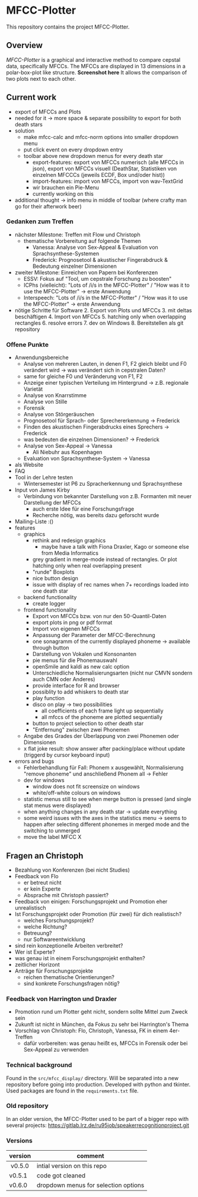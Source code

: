 # MFCC-Plotter
This repository contains the project MFCC-Plotter.

## Overview
*MFCC-Plotter* is a graphical and interactive method to compare cepstal data, specifically MFCCs.
The MFCCs are displayed in 13 dimensions in a polar-box-plot like structure.
**Screenshot here**
It allows the comparison of two plots next to each other.

## Current work
- export of MFCCs and Plots
- needed for it -> more space & separate possibility to export for both death stars
- solution
    - make mfcc-calc and mfcc-norm options into smaller dropdown menu
    - put click event on every dropdown entry
    - toolbar above new dropdown menus for every death star
        - export-features: export von MFCCs numerisch (alle MFCCs in json), export von MFCCs visuell (DeathStar, Statistiken von einzelnen MFCCCs (jeweils ECDF, Box und/oder hist))
        - import-features: import von MFCCs, import von wav-TextGrid
        - wir brauchen ein Pie-Menu
        - currently working on this
- additional thought -> info menu in middle of toolbar (where crafty man go for their afterwork beer)

### Gedanken zum Treffen
- nächster Milestone: Treffen mit Flow und Christoph
    - thematische Vorbereitung auf folgende Themen
        - Vanessa: Analyse von Sex-Appeal & Evaluation von Sprachsynthese-Systemen
        - Frederick: Prognosetool & akustischer Fingerabdruck & Bedeutung einzelner Dimensionen
- zweiter Milestone: Einreichen von Papern bei Konferenzen
    - ESSV: Fokus auf "Tool, um cepstrale Forschung zu boosten"
    - ICPhs (vielleicht): "Lots of /i/s in the MFCC-Plotter" / "How was it to use the MFCC-Plotter" -> erste Anwendung
    - Interspeech: "Lots of /i/s in the MFCC-Plotter" / "How was it to use the MFCC-Plotter" -> erste Anwendung
- nötige Schritte für Software
    2. Export von Plots und MFCCs
    3. mit deltas beschäftigen
    4. Import von MFCCs
    5. hatching only when overlapping rectangles
    6. resolve errors
    7. dev on Windows
    8. Bereitstellen als git repository

### Offene Punkte
- Anwendungsbereiche
    - Analyse von mehreren Lauten, in denen F1, F2 gleich bleibt und F0 verändert wird -> was verändert sich in cepstralen Daten?
    - same for gleiche F0 und Veränderung von F1, F2
    - Anzeige einer typischen Verteilung im Hintergrund -> z.B. regionale Varietät
    - Analyse von Knarrstimme
    - Analyse von Stille
    - Forensik
    - Analyse von Störgeräuschen
    - Prognosetool für Sprach- oder Sprechererkennung        -> Frederick
    - Finden des akustischen Fingerabdrucks eines Sprechers  -> Frederick
    - was bedeuten die einzelnen Dimensionen?                -> Frederick
    - Analyse von Sex-Appeal                                 -> Vanessa
        - Ali Niebuhr aus Kopenhagen
    - Evaluation von Sprachsynthese-System                   -> Vanessa
- als Website
- FAQ
- Tool in der Lehre testen
    - Wintersemester ist P6 zu Spracherkennung und Sprachsynthese
- Input von James Kirby
    - Verbindung von bekannter Darstellung von z.B. Formanten mit neuer Darstellung der MFCCs
        - auch erste Idee für eine Forschungsfrage
        - Recherche nötig, was bereits dazu geforscht wurde
- Mailing-Liste :()
- features
    - graphics
        - rethink and redesign graphics
            - maybe have a talk with Fiona Draxler, Kago or someone else from Media Informatics
        - grey gradient in merge-mode instead of rectangles. Or plot hatching only when real overlapping present
        - "runde" Boxplots
        - nice button design
        - issue with display of rec names when 7+ recordings loaded into one death star
    - backend functionality
        - create logger
    - frontend functionality
        - Export von MFCCs bzw. von nur den 50-Quantil-Daten
        - export plots in png or pdf format
        - Import von eigenen MFCCs
        - Anpassung der Parameter der MFCC-Berechnung
        - one sonagramm of the currently displayed phoneme -> available through button
        - Darstellung von Vokalen und Konsonanten
        - pie menus für die Phonemauswahl
        - openSmile and kaldi as new calc option
        - Unterschiedliche Normalisierungsarten (nicht nur CMVN sondern auch CMN oder Anderes)
        - provide interface for R and browser
        - possiblity to add whiskers to death star
        - play function
        - disco on play -> two possibilities
            - all coefficients of each frame light up sequentially
            - all mfccs of the phoneme are plotted sequentially
        - button to project selection to other death star
        - "Entfernung" zwischen zwei Phonemen
    - Angabe des Grades der Überlappung von zwei Phonemen oder Dimensionen
    - x flat joke result: show answer after packing/place without update (triggerd by cursor keyboard input)
- errors and bugs
    - Fehlerbehandlung für Fall: Phonem x ausgewählt, Normalisierung "remove phoneme" und anschließend Phonem all -> Fehler
    - dev for windows
        - window does not fit screensize on windows
        - white/off-white colours on windows
    - statistic menus still to see when merge button is pressed (and single stat menus were displayed)
    - when anything changes in any death star -> update everything
    - some weird issues with the axes in the statistics menu -> seems to happen after selecting different phonemes in merged mode and the switching to unmerged
    - move the label MFCC X


## Fragen an Christoph
- Bezahlung von Konferenzen (bei nicht Studies)
- Feedback von Flo
    - er betreut nicht
    - er kein Experte
    - Absprache mit Christoph passiert?
- Feedback von einigen: Forschungsprojekt und Promotion eher unrealistisch
- Ist Forschungsprojekt oder Promotion (für zwei) für dich realistisch?
    - welches Forschungsprojekt?
    - welche Richtung?
    - Betreuung?
    - nur Softwareentwicklung
- sind rein konzeptionelle Arbeiten verbreitet?
- Wer ist Experte?
- was genau ist in einem Forschungsprojekt enthalten?
- zeitlicher Horizont
- Anträge für Forschungsprojekte
    - reichen thematische Orientierungen?
    - sind konkrete Forschungsfragen nötig?


### Feedback von Harrington und Draxler
- Promotion rund um Plotter geht nicht, sondern sollte Mittel zum Zweck sein
- Zukunft ist nicht in München, da Fokus zu sehr bei Harrington's Thema
- Vorschlag von Christoph: Flo, Christoph, Vanessa, FK in einem 4er-Treffen
    - dafür vorbereiten: was genau heißt es, MFCCs in Forensik oder bei Sex-Appeal zu verwenden


### Technical background
Found in the `src/mfcc_display/` directory. Will be separated into a new repository before going into production.
Developed with python and tkinter.
Used packages are found in the `requirements.txt` file.

### Old repository
In an older version, the MFCC-Plotter used to be part of a bigger repo with several projects: https://gitlab.lrz.de/ru95job/speakerrecognitionproject.git

### Versions
| version | comment |
| - | - |
| v0.5.0 | intial version on this repo |
| v0.5.1 | code got cleaned |
| v0.6.0 | dropdown menus for selection options |